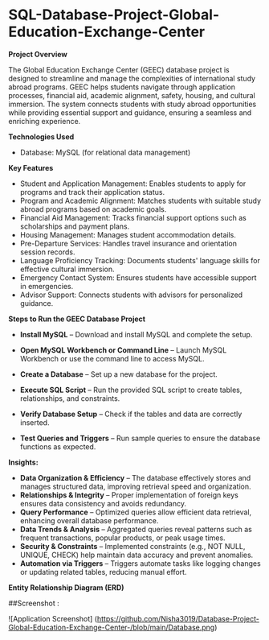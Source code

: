 # SQL-Database-Project-Global-Education-Exchange-Center

**Project Overview**

The Global Education Exchange Center (GEEC) database project is designed to streamline and manage the complexities of international study abroad programs. GEEC helps students navigate through application processes, financial aid, academic alignment, safety, housing, and cultural immersion. The system connects students with study abroad opportunities while providing essential support and guidance, ensuring a seamless and enriching experience.

**Technologies Used**

   - Database: MySQL (for relational data management)

**Key Features**

  - Student and Application Management: Enables students to apply for programs and track their application status.
  - Program and Academic Alignment: Matches students with suitable study abroad programs based on academic goals.
  - Financial Aid Management: Tracks financial support options such as scholarships and payment plans.
  - Housing Management: Manages student accommodation details.
  - Pre-Departure Services: Handles travel insurance and orientation session records.
  - Language Proficiency Tracking: Documents students' language skills for effective cultural immersion.
  - Emergency Contact System: Ensures students have accessible support in emergencies.
  - Advisor Support: Connects students with advisors for personalized guidance.

**Steps to Run the GEEC Database Project**

  - **Install MySQL** – Download and install MySQL and complete the setup.

  - **Open MySQL Workbench or Command Line** – Launch MySQL Workbench or use the command line to access MySQL.

  - **Create a Database** – Set up a new database for the project.

  - **Execute SQL Script** – Run the provided SQL script to create tables, relationships, and constraints.

  - **Verify Database Setup** – Check if the tables and data are correctly inserted.

  - **Test Queries and Triggers** – Run sample queries to ensure the database functions as expected.

**Insights:**

  - **Data Organization & Efficiency** – The database effectively stores and manages structured data, improving retrieval speed and organization.
  - **Relationships & Integrity** – Proper implementation of foreign keys ensures data consistency and avoids redundancy.
  - **Query Performance** – Optimized queries allow efficient data retrieval, enhancing overall database performance.
  - **Data Trends & Analysis** – Aggregated queries reveal patterns such as frequent transactions, popular products, or peak usage times.
  - **Security & Constraints** – Implemented constraints (e.g., NOT NULL, UNIQUE, CHECK) help maintain data accuracy and prevent anomalies.
  - **Automation via Triggers** – Triggers automate tasks like logging changes or updating related tables, reducing manual effort.

**Entity Relationship Diagram (ERD)**

##Screenshot :

![Application Screenshot] (https://github.com/Nisha3019/Database-Project-Global-Education-Exchange-Center-/blob/main/Database.png)








